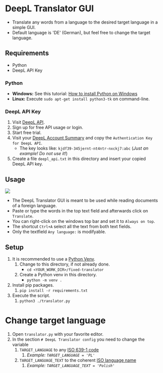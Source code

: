 # DeepL Translator GUI
- Translate any words from a language to the desired target language in a simple GUI.
- Default language is 'DE' (German), but feel free to change the target language.


## Requirements
- Python
- DeepL API Key

### Python
- **Windows:** See this tutorial: [How to install Python on Windows](https://realpython.com/installing-python/#how-to-install-python-on-windows)
- **Linux:**  Execute `sudo apt-get install python3-tk` on command-line.

### DeepL API Key
1. Visit [DeepL API](https://www.deepl.com/pro-api?cta=header-pro-api/).
2. Sign up for free API usage or login.
3. Start free trial.
4. Visit your [DeepL Account Summary](https://www.deepl.com/account/summary) and copy the `Authentication Key for DeepL API`.
   - The key looks like: `kjdf39-345jernt-nt4ntr-nxckj7:abc` (_Just an example! Do not use it!_)
5. Create a file `deepl_api.txt` in this directory and insert your copied DeepL API key.

## Usage
![](images/translator-usage.png)
- The DeepL Translator GUI is meant to be used while reading documents of a foreign language.
- Paste or type the words in the top text field and afterwards click on `Translate`. 
- You can right-click on the windows top bar and set it to `Always on top`.
- The shortcut `Ctrl+A` select all the text from both text fields.
- Only the textfield `Any language:` is modifyable.

## Setup
1. It is recommended to use a [Python Venv](https://docs.python.org/3/library/venv.html).
   1. Change to this directory, if not already done.
      - `cd <YOUR_WORK_DIR>/fixed-translator`
   2. Create a Python venv in this directory.
      - `python -m venv .`
2. Install pip packages.
   1. `pip install -r requirements.txt`
3. Execute the script.
   1. `python3 ./translator.py`

# Change target language
1. Open `translator.py` with your favorite editor.
2. In the section `# DeepL Translator config` you need to change the variable
   1. `TARGET_LANGUAGE` to any [ISO 639-1 code](https://en.wikipedia.org/wiki/List_of_ISO_639-1_codes)
      1. _Example: `TARGET_LANGUAGE = 'PL'`_
   2. `TARGET_LANGUAGE_TEXT` to the coherent [ISO language name](https://en.wikipedia.org/wiki/List_of_ISO_639-1_codes)
      1. _Example: `TARGET_LANGUAGE_TEXT = 'Polish'`_